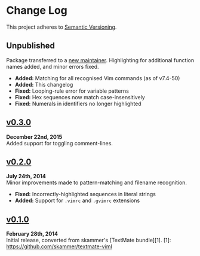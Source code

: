 Change Log
==========

This project adheres to [Semantic Versioning](http://semver.org/).


Unpublished
------------------------------------------------------------------------
Package transferred to a [new maintainer](https://github.com/Alhadis).
Highlighting for additional function names added, and minor errors fixed.

* __Added:__ Matching for all recognised Vim commands (as of v7.4-50)
* __Added:__ This changelog
* __Fixed:__ Looping-rule error for variable patterns
* __Fixed:__ Hex sequences now match case-insensitively
* __Fixed:__ Numerals in identifiers no longer highlighted



[v0.3.0]
------------------------------------------------------------------------
**December 22nd, 2015**  
Added support for toggling comment-lines.



[v0.2.0]
------------------------------------------------------------------------
**July 24th, 2014**  
Minor improvements made to pattern-matching and filename recognition.

* __Fixed:__ Incorrectly-highlighted sequences in literal strings
* __Added:__ Support for `.vimrc` and `.gvimrc` extensions



[v0.1.0]
------------------------------------------------------------------------
**February 28th, 2014**  
Initial release, converted from skammer's [TextMate bundle][1].
[1]: https://github.com/skammer/textmate-viml


[Referenced links]:_____________________________________________________
[v0.3.0]: https://github.com/Alhadis/language-viml/releases/tag/v0.3.0
[v0.2.0]: https://github.com/Alhadis/language-viml/releases/tag/v0.2.0
[v0.1.0]: https://github.com/Alhadis/language-viml/releases/tag/v0.1.0
